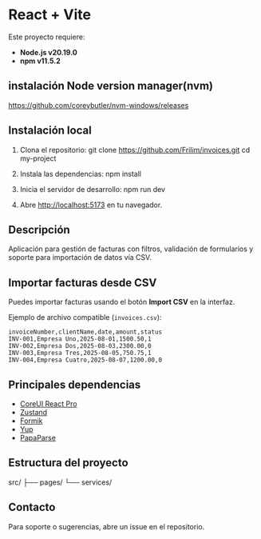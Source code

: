 # React + Vite

Este proyecto requiere:
- **Node.js v20.19.0**
- **npm v11.5.2**

## instalación Node version manager(nvm)
https://github.com/coreybutler/nvm-windows/releases

## Instalación local
1. Clona el repositorio:
   git clone https://github.com/Frilim/invoices.git
   cd my-project

2. Instala las dependencias:
   npm install

3. Inicia el servidor de desarrollo:
   npm run dev

4. Abre [http://localhost:5173](http://localhost:5173) en tu navegador.


## Descripción
Aplicación para gestión de facturas con filtros, validación de formularios y soporte para importación de datos vía CSV.

## Importar facturas desde CSV
Puedes importar facturas usando el botón **Import CSV** en la interfaz.

Ejemplo de archivo compatible (`invoices.csv`):

```csv
invoiceNumber,clientName,date,amount,status
INV-001,Empresa Uno,2025-08-01,1500.50,1
INV-002,Empresa Dos,2025-08-03,2300.00,0
INV-003,Empresa Tres,2025-08-05,750.75,1
INV-004,Empresa Cuatro,2025-08-07,1200.00,0
```

## Principales dependencias
- [CoreUI React Pro](https://coreui.io/react/)
- [Zustand](https://zustand-demo.pmnd.rs/)
- [Formik](https://formik.org/)
- [Yup](https://github.com/jquense/yup)
- [PapaParse](https://www.papaparse.com/)

## Estructura del proyecto
src/
  ├── pages/
  └── services/

## Contacto
Para soporte o sugerencias, abre un issue en el repositorio.
